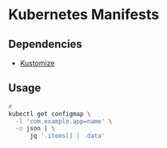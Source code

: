 # Kubernetes Manifests

## Dependencies

- [Kustomize](https://kustomize.io)

## Usage

```sh
#
kubectl get configmap \
  -l 'com.example.app=name' \
  -o json | \
      jq '.items[] | .data'
```
